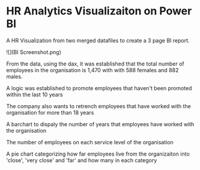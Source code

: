 # HR Analytics Visualizaiton on Power BI

A HR Visualization from two merged datafiles to create a 3 page BI report.

![](BI Screenshot.png)

From the data, using the dax, it was established that the total number of employees in the organisation is 1,470 with with 588 females and 882 males.

A logic was established to promote employees that haven't been promoted within the last 10 years

The company also wants to retrench employees that have worked with the organisation for more than 18 years

A barchart to dispaly the number of years that employees have worked with the organisation

The number of employees on each service level of the organisation

A pie chart categorizing how far employees live from the organizaiton into 'close', 'very close' and 'far' and how many in each category